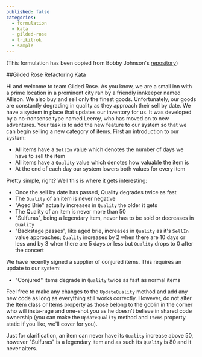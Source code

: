 ```yaml
---
published: false
categories:
  - formulation
  - kata
  - gilded-rose
  - trikitrok
  - sample
---
```


(This formulation has been copied from Bobby Johnson's [repository](https://github.com/NotMyself/GildedRose))

##Gilded Rose Refactoring Kata

Hi and welcome to team Gilded Rose. As you know, we are a small inn with a 
prime location in a prominent city ran by a friendly innkeeper named 
Allison. We also buy and sell only the finest goods. Unfortunately, our 
goods are constantly degrading in quality as they approach their sell by 
date. We have a system in place that updates our inventory for us. It was 
developed by a no-nonsense type named Leeroy, who has moved on to new 
adventures. Your task is to add the new feature to our system so that we 
can begin selling a new category of items. First an introduction to our 
system:

- All items have a ``SellIn`` value which denotes the number of days we have 
to sell the item
- All items have a ``Quality`` value which denotes how valuable the item is
- At the end of each day our system lowers both values for every item

Pretty simple, right? Well this is where it gets interesting:

- Once the sell by date has passed, Quality degrades twice as fast
- The ``Quality`` of an item is never negative
- "Aged Brie" actually increases in ``Quality`` the older it gets
- The Quality of an item is never more than 50
- "Sulfuras", being a legendary item, never has to be sold or decreases 
in ``Quality``
- "Backstage passes", like aged brie, increases in ``Quality`` as it's ``SellIn`` 
value approaches; ``Quality`` increases by 2 when there are 10 days or less 
and by 3 when there are 5 days or less but ``Quality`` drops to 0 after the 
concert

We have recently signed a supplier of conjured items. This requires an 
update to our system:

- "Conjured" items degrade in ``Quality`` twice as fast as normal items

Feel free to make any changes to the ``UpdateQuality`` method and add any 
new code as long as everything still works correctly. However, do not 
alter the Item class or Items property as those belong to the goblin 
in the corner who will insta-rage and one-shot you as he doesn't 
believe in shared code ownership (you can make the ``UpdateQuality`` 
method and ``Items`` property static if you like, we'll cover for you).

Just for clarification, an item can never have its ``Quality`` increase 
above 50, however "Sulfuras" is a legendary item and as such its 
``Quality`` is 80 and it never alters.
